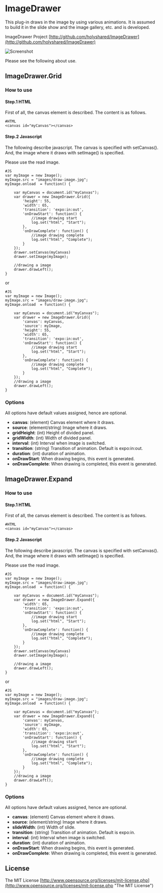 # ImageDrawer

This plug-in draws in the image by using various animations.
It is assumed to build it in the slide show and the image gallery, etc. and is developed.

ImageDrawer Project
[http://github.com/holyshared/ImageDrawer](http://github.com/holyshared/ImageDrawer)

![Screenshot](http://holyshared.github.com/ImageDrawer/screenshot.png)

Please see the following about use.

## ImageDrawer.Grid

### How to use

#### Step.1 HTML

First of all, the canvas element is described.
The content is as follows.

	#HTML
	<canvas id="myCanvas"></canvas>

#### Step.2 Javascript

The following describe javascript. 
The canvas is specified with setCanvas().
And, the image where it draws with setImage() is specified. 

Please use the read image.

	#JS
	var myImage = new Image();
	myImage.src = "images/draw-image.jpg";
	myImage.onload  = function() {

		var myCanvas = document.id("myCanvas");
		var drawer = new ImageDrawer.Grid({
			'height': 55, 
			'width': 65,
			'transition': 'expo:in:out',
			'onDrawStart': function() {
				//image drawing start
				log.set("html", "Start");
			},
			'onDrawComplete': function() {
				//image drawing complete
				log.set("html", "Complete");
			}
		});
		drawer.setCanvas(myCanvas)
		drawer.setImage(myImage);

		//drawing a image
		drawer.drawLeft();
	}

or 

	#JS
	var myImage = new Image();
	myImage.src = "images/draw-image.jpg";
	myImage.onload  = function() {

		var myCanvas = document.id("myCanvas");
		var drawer = new ImageDrawer.Grid({
			'canvas': myCanvas, 
			'source': myImage, 
			'height': 55, 
			'width': 65,
			'transition': 'expo:in:out',
			'onDrawStart': function() {
				//image drawing start
				log.set("html", "Start");
			},
			'onDrawComplete': function() {
				//image drawing complete
				log.set("html", "Complete");
			}
		});
		//drawing a image
		drawer.drawLeft();
	}


### Options

All options have default values assigned, hence are optional.

* **canvas**: (element) Canvas element where it draws.
* **source**: (element/string) Image where it draws.
* **gridHeight**: (int) Height of divided panel.
* **gridWidth**: (int) Width of divided panel.
* **interval**: (int) Interval when image is switched.
* **transition**: (string) Transition of animation. Default is expo:in:out.
* **duration**: (int) duration of animation.
* **onDrawStart**: When drawing begins, this event is generated.
* **onDrawComplete**: When drawing is completed, this event is generated.


## ImageDrawer.Expand

### How to use

#### Step.1 HTML

First of all, the canvas element is described.
The content is as follows.

	#HTML
	<canvas id="myCanvas"></canvas>

#### Step.2 Javascript

The following describe javascript. 
The canvas is specified with setCanvas().
And, the image where it draws with setImage() is specified. 

Please use the read image.

	#JS
	var myImage = new Image();
	myImage.src = "images/draw-image.jpg";
	myImage.onload  = function() {

		var myCanvas = document.id("myCanvas");
		var drawer = new ImageDrawer.Expand({
			'width': 65,
			'transition': 'expo:in:out',
			'onDrawStart': function() {
				//image drawing start
				log.set("html", "Start");
			},
			'onDrawComplete': function() {
				//image drawing complete
				log.set("html", "Complete");
			}
		});
		drawer.setCanvas(myCanvas)
		drawer.setImage(myImage);

		//drawing a image
		drawer.drawLeft();
	}

or 

	#JS
	var myImage = new Image();
	myImage.src = "images/draw-image.jpg";
	myImage.onload  = function() {

		var myCanvas = document.id("myCanvas");
		var drawer = new ImageDrawer.Expand({
			'canvas': myCanvas, 
			'source': myImage, 
			'width': 65,
			'transition': 'expo:in:out',
			'onDrawStart': function() {
				//image drawing start
				log.set("html", "Start");
			},
			'onDrawComplete': function() {
				//image drawing complete
				log.set("html", "Complete");
			}
		});
		//drawing a image
		drawer.drawLeft();
	}


### Options

All options have default values assigned, hence are optional.

* **canvas**: (element) Canvas element where it draws.
* **source**: (element/string) Image where it draws.
* **slideWidth**: (int) Width of slide.
* **transition**: (string) Transition of animation. Default is expo:in.
* **interval**: (int) Interval when image is switched.
* **duration**: (int) duration of animation.
* **onDrawStart**: When drawing begins, this event is generated.
* **onDrawComplete**: When drawing is completed, this event is generated.


## License

The MIT License
[http://www.opensource.org/licenses/mit-license.php](http://www.opensource.org/licenses/mit-license.php "The MIT License")
